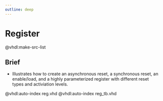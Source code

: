 ```yaml
---
outline: deep
---
```

# Register

@vhdl:make-src-list

## Brief

- Illustrates how to create an asynchronous reset, a synchronous reset, an enable/load, and a highly parameterized register with different reset types and activiation levels.

@vhdl:auto-index reg.vhd
@vhdl:auto-index reg_tb.vhd